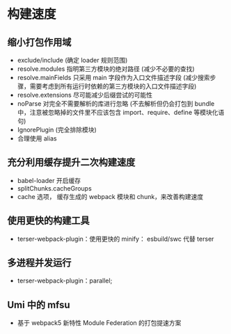 # 构建速度

## 缩小打包作用域

-   exclude/include (确定 loader 规则范围)
-   resolve.modules 指明第三方模块的绝对路径 (减少不必要的查找)
-   resolve.mainFields 只采用 main 字段作为入口文件描述字段 (减少搜索步骤，需要考虑到所有运行时依赖的第三方模块的入口文件描述字段)
-   resolve.extensions 尽可能减少后缀尝试的可能性
-   noParse 对完全不需要解析的库进行忽略 (不去解析但仍会打包到 bundle 中，注意被忽略掉的文件里不应该包含 import、require、define 等模块化语句)
-   IgnorePlugin (完全排除模块)
-   合理使用 alias

## 充分利用缓存提升二次构建速度

-   babel-loader 开启缓存
-   splitChunks.cacheGroups
-   cache 选项， 缓存生成的 webpack 模块和 chunk，来改善构建速度

## 使用更快的构建工具

-   terser-webpack-plugin：使用更快的 minify： esbuild/swc 代替 terser

## 多进程并发运行

-   terser-webpack-plugin：parallel;

## Umi 中的 mfsu

-   基于 webpack5 新特性 Module Federation 的打包提速方案
